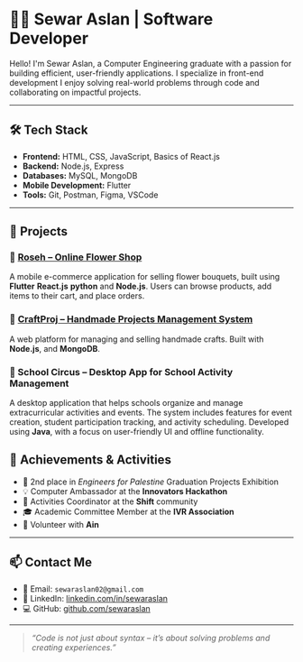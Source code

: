 # 👩‍💻 Sewar Aslan | Software Developer

Hello! I'm Sewar Aslan, a Computer Engineering graduate with a passion for building efficient, user-friendly applications. I specialize in front-end development I enjoy solving real-world problems through code and collaborating on impactful projects.

---

## 🛠️ Tech Stack

- **Frontend:** HTML, CSS, JavaScript, Basics of React.js
- **Backend:** Node.js, Express
- **Databases:** MySQL, MongoDB
- **Mobile Development:** Flutter
- **Tools:** Git, Postman, Figma, VSCode

---

## 🚀 Projects

### 🌹 [Roseh – Online Flower Shop](https://github.com/SewarAslan/roseh)

A mobile e-commerce application for selling flower bouquets, built using **Flutter** **React.js** **python** and **Node.js**. Users can browse products, add items to their cart, and place orders.

### 🧵 [CraftProj – Handmade Projects Management System](https://github.com/SewarAslan/craftProj)

A web platform for managing and selling handmade crafts. Built with **Node.js**, and **MongoDB**.

### 🎪 School Circus – Desktop App for School Activity Management

A desktop application that helps schools organize and manage extracurricular activities and events. The system includes features for event creation, student participation tracking, and activity scheduling. Developed using **Java**, with a focus on user-friendly UI and offline functionality.

## 🏅 Achievements & Activities

- 🥈 2nd place in _Engineers for Palestine_ Graduation Projects Exhibition
- 💡 Computer Ambassador at the **Innovators Hackathon**
- 🎯 Activities Coordinator at the **Shift** community
- 🎓 Academic Committee Member at the **IVR Association**
- 🤝 Volunteer with **Ain**

---

## 📫 Contact Me

- 📧 Email: `sewaraslan02@gmail.com`
- 🔗 LinkedIn: [linkedin.com/in/sewaraslan](https://www.linkedin.com/in/sewaraslan)
- 💻 GitHub: [github.com/sewaraslan](https://github.com/sewaraslan)

---

> _“Code is not just about syntax – it’s about solving problems and creating experiences.”_
